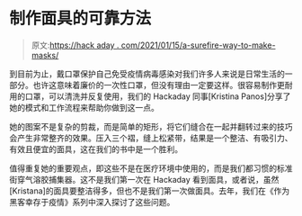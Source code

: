 # 制作面具的可靠方法

> 原文:[https://hack aday . com/2021/01/15/a-surefire-way-to-make-masks/](https://hackaday.com/2021/01/15/a-surefire-way-to-make-masks/)

到目前为止，戴口罩保护自己免受疫情病毒感染对我们许多人来说是日常生活的一部分。也许这意味着廉价的一次性口罩，但没有理由一定要这样。很容易制作更耐用的口罩，可以清洗并反复使用，我们的 Hackaday 同事[Kristina Panos]分享了她的模式和工作流程来帮助你做到这一点。

她的图案不是复杂的剪裁，而是简单的矩形，将它们缝合在一起并翻转过来的技巧会产生非常整齐的效果。压入三个褶，缝上松紧带，结果是一个整洁、有吸引力、有效且便宜的面具，这在我们的书中是一个胜利。

值得重复她的重要观点，即这些不是在医疗环境中使用的，而是我们都习惯的标准街穿气溶胶捕集器。这不是我们第一次在 Hackaday 看到面具，或者说，虽然[Kristana]的面具要整洁得多，但也不是我们第一次做面具。去年，我们在《作为黑客幸存于疫情》系列中深入探讨了这些问题。